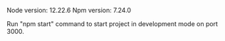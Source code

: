 Node version: 12.22.6 Npm version: 7.24.0

Run "npm start" command to start project in development mode on port 3000.
